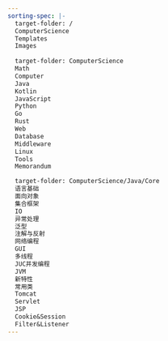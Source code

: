 ```yaml
---
sorting-spec: |-
  target-folder: /
  ComputerScience
  Templates
  Images
  
  target-folder: ComputerScience
  Math
  Computer
  Java
  Kotlin
  JavaScript
  Python
  Go
  Rust
  Web
  Database  
  Middleware
  Linux
  Tools
  Memorandum

  target-folder: ComputerScience/Java/Core
  语言基础
  面向对象
  集合框架
  IO
  异常处理
  泛型
  注解与反射
  网络编程
  GUI
  多线程
  JUC并发编程
  JVM
  新特性
  常用类
  Tomcat
  Servlet
  JSP
  Cookie&Session
  Filter&Listener
---
```

